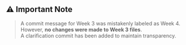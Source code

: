 
## ⚠️ Important Note

> A commit message for Week 3 was mistakenly labeled as Week 4.  
> However, **no changes were made to Week 3 files**.  
> A clarification commit has been added to maintain transparency.


